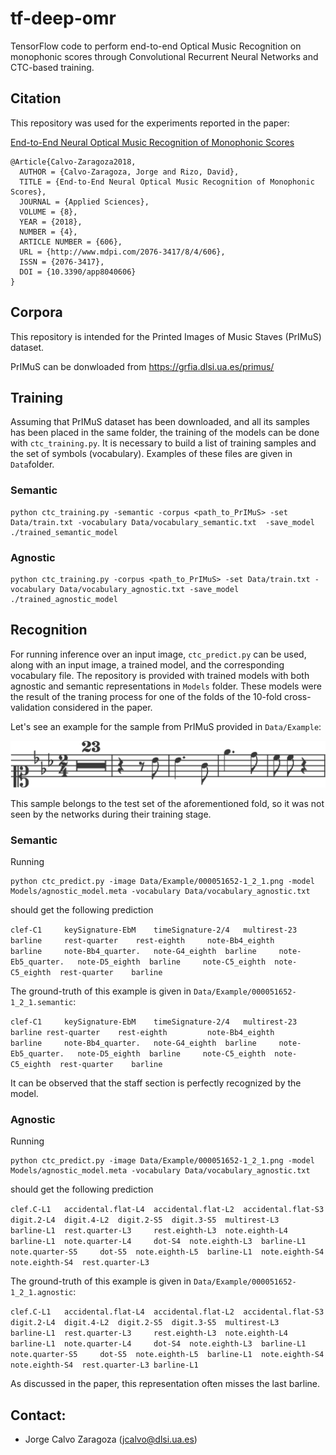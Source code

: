 # tf-deep-omr

TensorFlow code to perform end-to-end Optical Music Recognition on monophonic scores through Convolutional Recurrent Neural Networks and CTC-based training.

## Citation

This repository was used for the experiments reported in the paper:

[End-to-End Neural Optical Music Recognition of Monophonic Scores](http://www.mdpi.com/2076-3417/8/4/606)

```
@Article{Calvo-Zaragoza2018,
  AUTHOR = {Calvo-Zaragoza, Jorge and Rizo, David},
  TITLE = {End-to-End Neural Optical Music Recognition of Monophonic Scores},
  JOURNAL = {Applied Sciences},
  VOLUME = {8},
  YEAR = {2018},
  NUMBER = {4},
  ARTICLE NUMBER = {606},
  URL = {http://www.mdpi.com/2076-3417/8/4/606},
  ISSN = {2076-3417},
  DOI = {10.3390/app8040606}
}
```

## Corpora

This repository is intended for the Printed Images of Music Staves (PrIMuS) dataset.

PrIMuS can be donwloaded from https://grfia.dlsi.ua.es/primus/


## Training

Assuming that PrIMuS dataset has been downloaded, and all its samples has been placed in the same folder, the training of the models can be done with `ctc_training.py`. It is necessary to build a list of training samples and the set of symbols (vocabulary). Examples of these files are given in `Data`folder.


### Semantic  

```
python ctc_training.py -semantic -corpus <path_to_PrIMuS> -set Data/train.txt -vocabulary Data/vocabulary_semantic.txt  -save_model ./trained_semantic_model
```


### Agnostic  

```
python ctc_training.py -corpus <path_to_PrIMuS> -set Data/train.txt -vocabulary Data/vocabulary_agnostic.txt -save_model ./trained_agnostic_model
```


## Recognition

For running inference over an input image, `ctc_predict.py` can be used, along with an input image, a trained model, and the corresponding vocabulary file. The repository is provided with trained models with both agnostic and semantic representations in `Models` folder. These models were the result of the traning process for one of the folds of the 10-fold cross-validation considered in the paper.

Let's see an example for the sample from PrIMuS provided in `Data/Example`:

![Alt text](Data/Example/000051652-1_2_1.png?raw=true "000051652-1_2_1")

This sample belongs to the test set of the aforementioned fold, so it was not seen by the networks during their training stage.


### Semantic

Running

```
python ctc_predict.py -image Data/Example/000051652-1_2_1.png -model Models/agnostic_model.meta -vocabulary Data/vocabulary_agnostic.txt
```

should get the following prediction

``
clef-C1 	keySignature-EbM 	timeSignature-2/4 	multirest-23 	barline 	rest-quarter 	rest-eighth 	note-Bb4_eighth 	barline 	note-Bb4_quarter. 	note-G4_eighth 	barline 	note-Eb5_quarter. 	note-D5_eighth 	barline 	note-C5_eighth 	note-C5_eighth 	rest-quarter 	barline 
``

The ground-truth of this example is given in `Data/Example/000051652-1_2_1.semantic`:

``
clef-C1	    keySignature-EbM	timeSignature-2/4	multirest-23	barline	rest-quarter	rest-eighth	        note-Bb4_eighth	    barline	    note-Bb4_quarter.	note-G4_eighth	barline	    note-Eb5_quarter.	note-D5_eighth	barline	    note-C5_eighth	note-C5_eighth	rest-quarter	barline
``

It can be observed that the staff section is perfectly recognized by the model.


### Agnostic

Running

```
python ctc_predict.py -image Data/Example/000051652-1_2_1.png -model Models/agnostic_model.meta -vocabulary Data/vocabulary_agnostic.txt
```

should get the following prediction

``
clef.C-L1 	accidental.flat-L4 	accidental.flat-L2 	accidental.flat-S3 	digit.2-L4 	digit.4-L2 	digit.2-S5 	digit.3-S5 	multirest-L3 	barline-L1 	rest.quarter-L3 	rest.eighth-L3 	note.eighth-L4 	barline-L1 	note.quarter-L4 	dot-S4 	note.eighth-L3 	barline-L1 	note.quarter-S5 	dot-S5 	note.eighth-L5 	barline-L1 	note.eighth-S4 	note.eighth-S4 	rest.quarter-L3 
``

The ground-truth of this example is given in `Data/Example/000051652-1_2_1.agnostic`:

``
clef.C-L1	accidental.flat-L4	accidental.flat-L2	accidental.flat-S3	digit.2-L4	digit.4-L2	digit.2-S5	digit.3-S5	multirest-L3	barline-L1	rest.quarter-L3	    rest.eighth-L3	note.eighth-L4	barline-L1	note.quarter-L4	    dot-S4	note.eighth-L3	barline-L1	note.quarter-S5	    dot-S5	note.eighth-L5	barline-L1	note.eighth-S4	note.eighth-S4	rest.quarter-L3	barline-L1
``

As discussed in the paper, this representation often misses the last barline.


## Contact: 

* Jorge Calvo Zaragoza (jcalvo@dlsi.ua.es)

